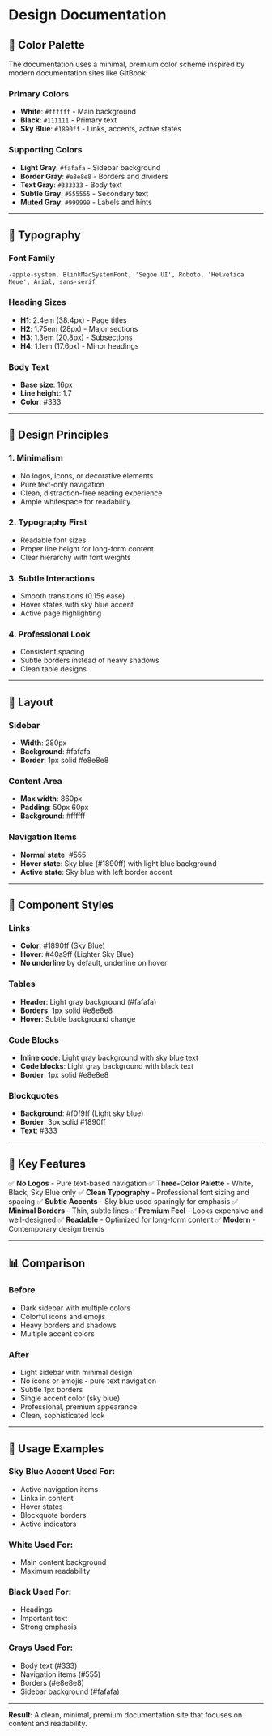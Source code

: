 # Design Documentation

## 🎨 Color Palette

The documentation uses a minimal, premium color scheme inspired by modern documentation sites like GitBook:

### Primary Colors
- **White**: `#ffffff` - Main background
- **Black**: `#111111` - Primary text
- **Sky Blue**: `#1890ff` - Links, accents, active states

### Supporting Colors
- **Light Gray**: `#fafafa` - Sidebar background
- **Border Gray**: `#e8e8e8` - Borders and dividers
- **Text Gray**: `#333333` - Body text
- **Subtle Gray**: `#555555` - Secondary text
- **Muted Gray**: `#999999` - Labels and hints

---

## 📐 Typography

### Font Family
```
-apple-system, BlinkMacSystemFont, 'Segoe UI', Roboto, 'Helvetica Neue', Arial, sans-serif
```

### Heading Sizes
- **H1**: 2.4em (38.4px) - Page titles
- **H2**: 1.75em (28px) - Major sections
- **H3**: 1.3em (20.8px) - Subsections
- **H4**: 1.1em (17.6px) - Minor headings

### Body Text
- **Base size**: 16px
- **Line height**: 1.7
- **Color**: #333

---

## 🎯 Design Principles

### 1. Minimalism
- No logos, icons, or decorative elements
- Pure text-only navigation
- Clean, distraction-free reading experience
- Ample whitespace for readability

### 2. Typography First
- Readable font sizes
- Proper line height for long-form content
- Clear hierarchy with font weights

### 3. Subtle Interactions
- Smooth transitions (0.15s ease)
- Hover states with sky blue accent
- Active page highlighting

### 4. Professional Look
- Consistent spacing
- Subtle borders instead of heavy shadows
- Clean table designs

---

## 📱 Layout

### Sidebar
- **Width**: 280px
- **Background**: #fafafa
- **Border**: 1px solid #e8e8e8

### Content Area
- **Max width**: 860px
- **Padding**: 50px 60px
- **Background**: #ffffff

### Navigation Items
- **Normal state**: #555
- **Hover state**: Sky blue (#1890ff) with light blue background
- **Active state**: Sky blue with left border accent

---

## 🎨 Component Styles

### Links
- **Color**: #1890ff (Sky Blue)
- **Hover**: #40a9ff (Lighter Sky Blue)
- **No underline** by default, underline on hover

### Tables
- **Header**: Light gray background (#fafafa)
- **Borders**: 1px solid #e8e8e8
- **Hover**: Subtle background change

### Code Blocks
- **Inline code**: Light gray background with sky blue text
- **Code blocks**: Light gray background with black text
- **Border**: 1px solid #e8e8e8

### Blockquotes
- **Background**: #f0f9ff (Light sky blue)
- **Border**: 3px solid #1890ff
- **Text**: #333

---

## 🎯 Key Features

✅ **No Logos** - Pure text-based navigation
✅ **Three-Color Palette** - White, Black, Sky Blue only
✅ **Clean Typography** - Professional font sizing and spacing
✅ **Subtle Accents** - Sky blue used sparingly for emphasis
✅ **Minimal Borders** - Thin, subtle lines
✅ **Premium Feel** - Looks expensive and well-designed
✅ **Readable** - Optimized for long-form content
✅ **Modern** - Contemporary design trends

---

## 📊 Comparison

### Before
- Dark sidebar with multiple colors
- Colorful icons and emojis
- Heavy borders and shadows
- Multiple accent colors

### After
- Light sidebar with minimal design
- No icons or emojis - pure text navigation
- Subtle 1px borders
- Single accent color (sky blue)
- Professional, premium appearance
- Clean, sophisticated look

---

## 🎨 Usage Examples

### Sky Blue Accent Used For:
- Active navigation items
- Links in content
- Hover states
- Blockquote borders
- Active indicators

### White Used For:
- Main content background
- Maximum readability

### Black Used For:
- Headings
- Important text
- Strong emphasis

### Grays Used For:
- Body text (#333)
- Navigation items (#555)
- Borders (#e8e8e8)
- Sidebar background (#fafafa)

---

**Result**: A clean, minimal, premium documentation site that focuses on content and readability.

